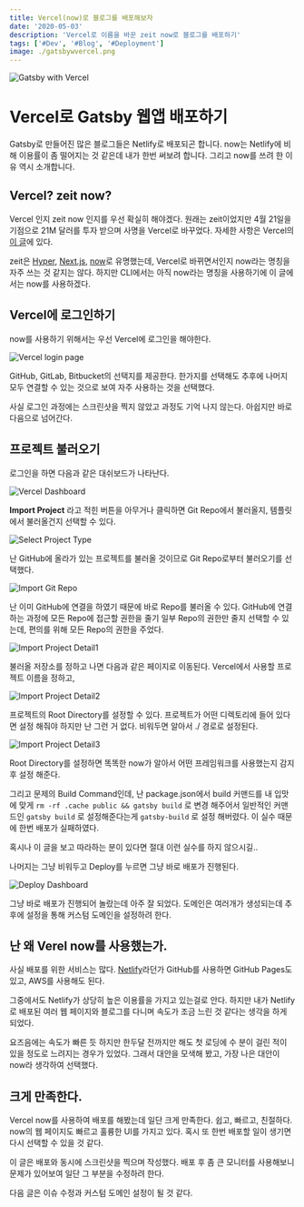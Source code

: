 ```yaml
---
title: Vercel(now)로 블로그를 배포해보자
date: '2020-05-03'
description: 'Vercel로 이름을 바꾼 zeit now로 블로그를 배포하기'
tags: ['#Dev', '#Blog', '#Deployment']
image: ./gatsbywvercel.png
---
```


![Gatsby with Vercel](gatsbywvercel.png 'Gatsby: https://github.com/gatsbyjs/gatsby/blob/master/README.md, Vercel: https://vercel.com/blog/zeit-is-now-vercel')

# Vercel로 Gatsby 웹앱 배포하기

Gatsby로 만들어진 많은 블로그들은 Netlify로 배포되곤 합니다. now는 Netlify에 비해 이용률이 좀 떨어지는 것 같은데 내가 한번 써보려 합니다. 그리고 now를 쓰려 한 이유 역시 소개합니다.

## Vercel? zeit now?

Vercel 인지 zeit now 인지를 우선 확실히 해야겠다. 원래는 zeit이었지만 4월 21일을 기점으로 21M 달러를 투자 받으며 사명을 Vercel로 바꾸었다. 자세한 사항은 Vercel의 [이 글](https://vercel.com/blog/zeit-is-now-vercel)에 있다.

zeit은 [Hyper](https://hyper.is/), [Next.js](https://nextjs.org/), [now](https://vercel.com/home)로 유명했는데, Vercel로 바뀌면서인지 now라는 명칭을 자주 쓰는 것 같지는 않다. 하지만 CLI에서는 아직 now라는 명칭을 사용하기에 이 글에서는 now를 사용하겠다.

## Vercel에 로그인하기

now를 사용하기 위해서는 우선 Vercel에 로그인을 해야한다.

![Vercel login page](Vercel-login-page.png)

GitHub, GitLab, Bitbucket의 선택지를 제공한다. 한가지를 선택해도 추후에 나머지 모두 연결할 수 있는 것으로 보여 자주 사용하는 것을 선택했다.

사실 로그인 과정에는 스크린샷을 찍지 않았고 과정도 기억 나지 않는다. 아쉽지만 바로 다음으로 넘어간다.

## 프로젝트 불러오기

로그인을 하면 다음과 같은 대쉬보드가 나타난다.

![Vercel Dashboard](dashboard.png)

**Import Project** 라고 적힌 버튼을 아무거나 클릭하면 Git Repo에서 불러올지, 템플릿에서 불러올건지 선택할 수 있다.

![Select Project Type](select-project-type.png)

난 GitHub에 올라가 있는 프로젝트를 불러올 것이므로 Git Repo로부터 불러오기를 선택했다.

![Import Git Repo](import-from-git.png)

난 이미 GitHub에 연결을 하였기 때문에 바로 Repo를 불러올 수 있다. GitHub에 연결하는 과정에 모든 Repo에 접근할 권한을 줄기 일부 Repo의 권한만 줄지 선택할 수 있는데, 편의를 위해 모든 Repo의 권한을 주었다.

![Import Project Detail1](import-project-detail1.png)

불러올 저장소를 정하고 나면 다음과 같은 페이지로 이동된다. Vercel에서 사용할 프로젝트 이름을 정하고,

![Import Project Detail2](import-project-detail2.png)

프로젝트의 Root Directory를 설정할 수 있다. 프로젝트가 어떤 디렉토리에 들어 있다면 설정 해줘야 하지만 난 그런 거 없다. 비워두면 알아서 ./ 경로로 설정된다.

![Import Project Detail3](import-project-detail3.png)

Root Directory를 설정하면 똑똑한 now가 알아서 어떤 프레임워크를 사용했는지 감지 후 설정 해준다.

그리고 문제의 Build Command인데, 난 package.json에서 build 커맨드를 내 입맛에 맞게 `rm -rf .cache public && gatsby build` 로 변경 해주어서 일반적인 커맨드인 `gatsby build` 로 설정해준다는게 `gatsby-build` 로 설정 해버렸다. 이 실수 때문에 한번 배포가 실패하였다.

혹시나 이 글을 보고 따라하는 분이 있다면 절대 이런 실수를 하지 않으시길..

나머지는 그냥 비워두고 Deploy를 누르면 그냥 바로 배포가 진행된다.

![Deploy Dashboard](deploy-dashboard.png)

그냥 바로 배포가 진행되어 놀랐는데 아주 잘 되었다. 도메인은 여러개가 생성되는데 추후에 설정을 통해 커스텀 도메인을 설정하려 한다.

## 난 왜 Verel now를 사용했는가.

사실 배포를 위한 서비스는 많다. [Netlify](https://www.netlify.com/)라던가 GitHub를 사용하면 GitHub Pages도 있고, AWS를 사용해도 된다.

그중에서도 Netlify가 상당히 높은 이용률을 가지고 있는걸로 안다. 하지만 내가 Netlify로 배포된 여러 웹 페이지와 블로그를 다니며 속도가 조금 느린 것 같다는 생각을 하게 되었다.

요즈음에는 속도가 빠른 듯 하지만 한두달 전까지만 해도 첫 로딩에 수 분이 걸린 적이 있을 정도로 느려지는 경우가 있었다. 그래서 대안을 모색해 봤고, 가장 나은 대안이 now라 생각하여 선택했다.

## 크게 만족한다.

Vercel now를 사용하여 배포를 해봤는데 일단 크게 만족한다. 쉽고, 빠르고, 친절하다. now의 웹 페이지도 빠르고 훌륭한 UI를 가지고 있다. 혹시 또 한번 배포할 일이 생기면 다시 선택할 수 있을 것 같다.

이 글은 배포와 동시에 스크린샷을 찍으며 작성했다. 배포 후 좀 큰 모니터를 사용해보니 문제가 있어보여 일단 그 부분을 수정하려 한다.

다음 글은 이슈 수정과 커스텀 도메인 설정이 될 것 같다.
